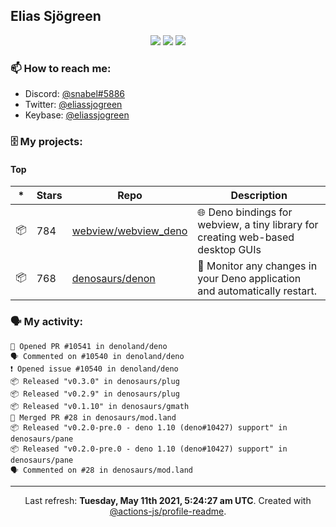 ## Elias Sjögreen

<p align="center">
  <img src="https://img.shields.io/badge/🎂-dec. 2003-success" />
  <img src="https://img.shields.io/badge/🌎-Stockholm-informational" />
  <img src="https://img.shields.io/badge/👦-He/Him-informational" />
</p>

### 📫 How to reach me:

- Discord: [@snabel#5886](https://discord.com/users/267978757799673866)
- Twitter: [@eliassjogreen](https://twitter.com/eliassjogreen)
- Keybase: [@eliassjogreen](https://keybase.io/eliassjogreen)

### 🗄 My projects:

#### Top
|*|Stars|Repo|Description|
|---|---|---|---|
| 📦 | 784 | [webview/webview_deno](https://github.com/webview/webview_deno) | 🌐 Deno bindings for webview, a tiny library for creating web-based desktop GUIs |
| 📦 | 768 | [denosaurs/denon](https://github.com/denosaurs/denon) | 👀 Monitor any changes in your Deno application and automatically restart. |

### 🗣 My activity:

```
💪 Opened PR #10541 in denoland/deno
🗣 Commented on #10540 in denoland/deno
❗️ Opened issue #10540 in denoland/deno
📦 Released "v0.3.0" in denosaurs/plug
📦 Released "v0.2.9" in denosaurs/plug
📦 Released "v0.1.10" in denosaurs/gmath
🎉 Merged PR #28 in denosaurs/mod.land
📦 Released "v0.2.0-pre.0 - deno 1.10 (deno#10427) support" in denosaurs/pane
📦 Released "v0.2.0-pre.0 - deno 1.10 (deno#10427) support" in denosaurs/pane
🗣 Commented on #28 in denosaurs/mod.land
```

------------
<p align="center">Last refresh: <b>Tuesday, May 11th 2021, 5:24:27 am UTC</b>. Created with <a href=https://github.com/marketplace/actions/profile-readme>@actions-js/profile-readme</a>.</p>
